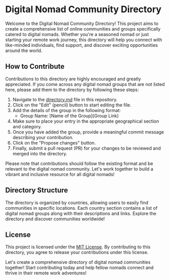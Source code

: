 # Digital Nomad Community Directory

Welcome to the Digital Nomad Community Directory! This project aims to create a comprehensive list of online communities and groups specifically catered to digital nomads. Whether you're a seasoned nomad or just starting your remote work journey, this directory will help you connect with like-minded individuals, find support, and discover exciting opportunities around the world.

## How to Contribute

Contributions to this directory are highly encouraged and greatly appreciated. If you come across any digital nomad groups that are not listed here, please add them to the directory by following these steps:

1. Navigate to the [directory.md](directory.md) file in this repository.
2. Click on the "Edit" (pencil) button to start editing the file.
3. Add the details of the group in the following format:
   - Group Name: [Name of the Group](Group Link)
4. Make sure to place your entry in the appropriate geographical section and category.
5. Once you have added the group, provide a meaningful commit message describing your contribution.
6. Click on the "Propose changes" button.
7. Finally, submit a pull request (PR) for your changes to be reviewed and merged into the directory.

Please note that contributions should follow the existing format and be relevant to the digital nomad community. Let's work together to build a vibrant and inclusive resource for all digital nomads!

## Directory Structure

The directory is organized by countries, allowing users to easily find communities in specific locations. Each country section contains a list of digital nomad groups along with their descriptions and links. Explore the directory and discover communities worldwide!

## License

This project is licensed under the [MIT License](LICENSE). By contributing to this directory, you agree to release your contributions under this license.

Let's create a comprehensive directory of digital nomad communities together! Start contributing today and help fellow nomads connect and thrive in their remote work adventures!
